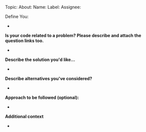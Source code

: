 
Topic:   <!-- Programming Topics -->
About: <!-- Suggest the naive solution and optimal solution to your code with Time Complexity -->
Name: <!-- Name -->
Label: <!-- feature request -->
Assignee: <!-- ' ' -->



Define You: 

-

<!-- Have you talked to any of the Moderators or Project Admin (Prathima Kadari) before creating this issue? If not, just have a quick discussion and then once approved, create this feature request. -->

**Is your code related to a problem? Please describe and attach the question links too.**

<!-- A clear and concise description of what the problem is. -->
-

**Describe the solution you'd like...**

<!-- A clear and concise description of what you want to happen. -->
-

**Describe alternatives you've considered?**

<!-- A clear and concise description of any alternative solutions or features you've considered. -->
-

**Approach to be followed (optional):**

<!-- A clear and concise description of approach to be followed. -->
-

**Additional context**

<!-- Add any other context or screenshots about the feature request here. -->
-
